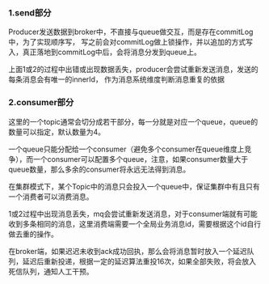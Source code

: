### 1.send部分

Producer发送数据到broker中，不直接与queue做交互，而是存在commitLog中，为了实现顺序写，
写之前会对commitLog做上锁操作，并以追加的方式写入，真正落地到commitLog中后，会将消息分发到queue上。

上面1或2的过程中出错或出现数据丢失，producer会尝试重新发送消息，发送的每条消息会有唯一的innerId，
作为消息系统维度判断消息重复的依据

### 2.consumer部分

这里的一个topic通常会切分成若干部分，每一分就是对应一个queue，queue的数量可以指定，默认数量为4。

一个queue只能分配给一个consumer（避免多个consumer在queue维度上竞争），而一个consumer可以配置多个queue，注意，如果consumer数量大于queue数量，那么多余的consumer将永远无法得到消息。

在集群模式下，某个Topic中的消息只会投入一个queue中，保证集群中有且只有一个消费者可以消费消息。

1或2过程中出现消息丢失，mq会尝试重新发送消息，对于consumer端就有可能收到多条相同的消息，这里消费端需要一个全局业务消息id，需要根据这个id自行做去重的操作。

在broker端，如果迟迟未收到ack成功回执，那么会将消息暂时放入一个延迟队列，延迟后重新投递，根据一定的延迟算法重投16次，如果全部失败，将会放入死信队列，通知人工干预。